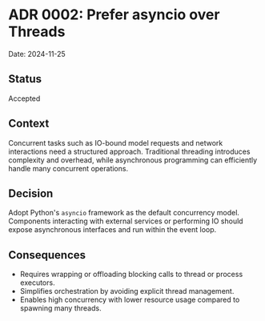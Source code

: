 # ADR 0002: Prefer asyncio over Threads

Date: 2024-11-25

## Status
Accepted

## Context
Concurrent tasks such as IO-bound model requests and network interactions need a structured approach. Traditional threading introduces complexity and overhead, while asynchronous programming can efficiently handle many concurrent operations.

## Decision
Adopt Python's `asyncio` framework as the default concurrency model. Components interacting with external services or performing IO should expose asynchronous interfaces and run within the event loop.

## Consequences
* Requires wrapping or offloading blocking calls to thread or process executors.
* Simplifies orchestration by avoiding explicit thread management.
* Enables high concurrency with lower resource usage compared to spawning many threads.
